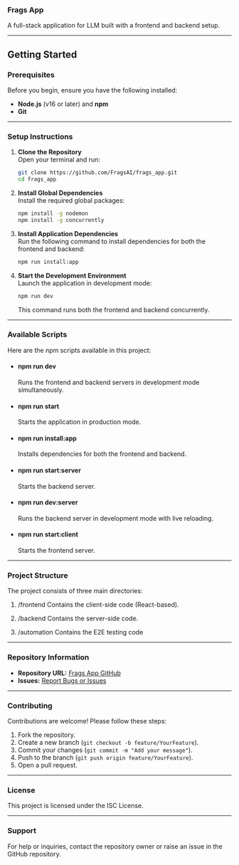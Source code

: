 ### Frags App

A full-stack application for LLM built with a frontend and backend setup.

---

## **Getting Started**

### **Prerequisites**

Before you begin, ensure you have the following installed:

- **Node.js** (v16 or later) and **npm**
- **Git**

---

### **Setup Instructions**

1. **Clone the Repository**\
   Open your terminal and run:

   ```bash
   git clone https://github.com/FragsAI/frags_app.git
   cd frags_app
   ```

2. **Install Global Dependencies**\
   Install the required global packages:

   ```bash
   npm install -g nodemon
   npm install -g concurrently
   ```

3. **Install Application Dependencies**\
   Run the following command to install dependencies for both the frontend and backend:

   ```bash
   npm run install:app
   ```

4. **Start the Development Environment**\
   Launch the application in development mode:

   ```bash
   npm run dev
   ```

   This command runs both the frontend and backend concurrently.

---

### **Available Scripts**

Here are the npm scripts available in this project:

- #### **npm run dev**
  Runs the frontend and backend servers in development mode simultaneously.

- #### **npm run start**
  Starts the application in production mode.

- #### **npm run install:app**
  Installs dependencies for both the frontend and backend.

- #### **npm run start:server**
  Starts the backend server.

- #### **npm run dev:server**
  Runs the backend server in development mode with live reloading.

- #### **npm run start:client**
  Starts the frontend server.

---

### **Project Structure**

The project consists of three main directories:

1. /frontend
   Contains the client-side code (React-based).

2. /backend
   Contains the server-side code.

3. /automation
   Contains the E2E testing code

---

### **Repository Information**

- **Repository URL:** [Frags App GitHub](https://github.com/FragsAI/frags_app)
- **Issues:** [Report Bugs or Issues](https://github.com/FragsAI/frags_app/issues)

---

### **Contributing**

Contributions are welcome! Please follow these steps:

1. Fork the repository.
2. Create a new branch (`git checkout -b feature/YourFeature`).
3. Commit your changes (`git commit -m "Add your message"`).
4. Push to the branch (`git push origin feature/YourFeature`).
5. Open a pull request.

---

### **License**

This project is licensed under the ISC License.

---

### **Support**

For help or inquiries, contact the repository owner or raise an issue in the GitHub repository.

